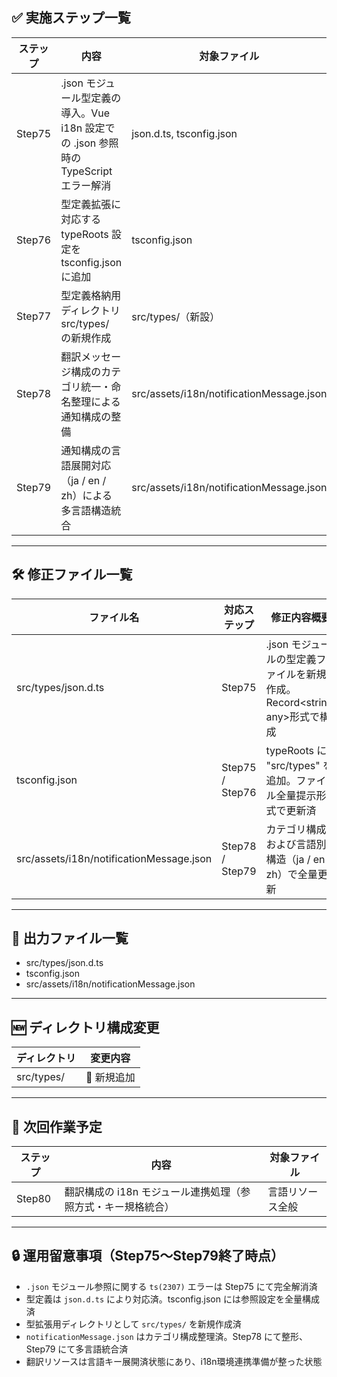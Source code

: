 ## ✅ 実施ステップ一覧

| ステップ | 内容                                                                                         | 対象ファイル                             |
|----------|----------------------------------------------------------------------------------------------|------------------------------------------|
| Step75   | .json モジュール型定義の導入。Vue i18n 設定での .json 参照時の TypeScript エラー解消        | json.d.ts, tsconfig.json                 |
| Step76   | 型定義拡張に対応する typeRoots 設定を tsconfig.json に追加                                  | tsconfig.json                            |
| Step77   | 型定義格納用ディレクトリ src/types/ の新規作成                                              | src/types/（新設）                       |
| Step78   | 翻訳メッセージ構成のカテゴリ統一・命名整理による通知構成の整備                             | src/assets/i18n/notificationMessage.json |
| Step79   | 通知構成の言語展開対応（ja / en / zh）による多言語構造統合                                 | src/assets/i18n/notificationMessage.json |

---

## 🛠 修正ファイル一覧

| ファイル名                             | 対応ステップ         | 修正内容概要                                                                 |
|----------------------------------------|----------------------|------------------------------------------------------------------------------|
| src/types/json.d.ts                    | Step75               | .json モジュールの型定義ファイルを新規作成。Record<string, any>形式で構成  |
| tsconfig.json                          | Step75 / Step76      | typeRoots に "src/types" を追加。ファイル全量提示形式で更新済             |
| src/assets/i18n/notificationMessage.json | Step78 / Step79      | カテゴリ構成および言語別構造（ja / en / zh）で全量更新                     |

---

## 📂 出力ファイル一覧

- src/types/json.d.ts  
- tsconfig.json  
- src/assets/i18n/notificationMessage.json  

---

## 🆕 ディレクトリ構成変更

| ディレクトリ    | 変更内容     |
|-----------------|--------------|
| src/types/       | 🔹 新規追加   |

---

## 🎯 次回作業予定

| ステップ | 内容                                                                                         | 対象ファイル             |
|----------|----------------------------------------------------------------------------------------------|--------------------------|
| Step80   | 翻訳構成の i18n モジュール連携処理（参照方式・キー規格統合）                                | 言語リソース全般         |

---

## 🔒 運用留意事項（Step75〜Step79終了時点）

- `.json` モジュール参照に関する `ts(2307)` エラーは Step75 にて完全解消済  
- 型定義は `json.d.ts` により対応済。tsconfig.json には参照設定を全量構成済  
- 型拡張用ディレクトリとして `src/types/` を新規作成済  
- `notificationMessage.json` はカテゴリ構成整理済。Step78 にて整形、Step79 にて多言語統合済  
- 翻訳リソースは言語キー展開済状態にあり、i18n環境連携準備が整った状態  